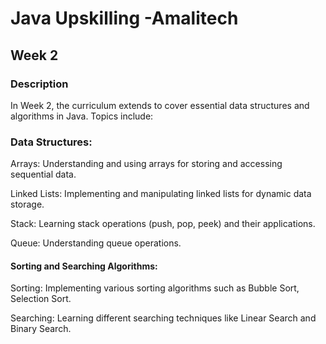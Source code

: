 # Java Upskilling -Amalitech
## Week 2
### Description
In Week 2, the curriculum extends to cover essential data structures and algorithms in Java. Topics include:

### Data Structures:

Arrays: Understanding and using arrays for storing and accessing sequential data.

Linked Lists: Implementing and manipulating linked lists for dynamic data storage.

Stack: Learning stack operations (push, pop, peek) and their applications.

Queue: Understanding queue operations.

#### Sorting and Searching Algorithms:

Sorting: Implementing various sorting algorithms such as Bubble Sort, Selection Sort.

Searching: Learning different searching techniques like Linear Search and Binary Search.

